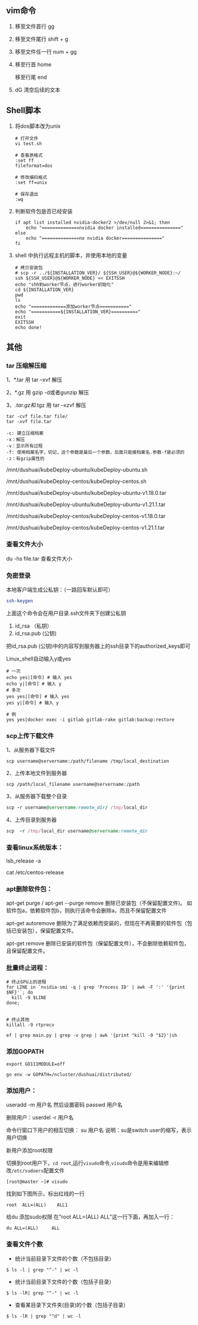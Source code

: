 ## vim命令

1. 移至文件首行 gg

2. 移至文件尾行 shift + g

3. 移至文件任一行 num + gg

4. 移至行首 home

   移至行尾 end

5. dG 清空后续的文本

## Shell脚本

1. 将dos脚本改为unix

   ```
   # 打开文件
   vi test.sh
   
   # 查看原格式
   :set ff
   fileformat=dos
   
   # 修改编码格式
   :set ff=unix
   
   # 保存退出
   :wq
   
   ```

   

   

2. 判断软件包是否已经安装

   ```
   if apt list installed nvidia-docker2 >/dev/null 2>&1; then
       echo "==============nvidia docker installed==============="
   else
       echo "==============no nvidia docker==============="
   fi
   ```

3. shell 中执行远程主机的脚本，并使用本地的变量

   ```
   # 拷贝安装包
   # scp -r ../${INSTALLATION_VER}/ ${SSH_USER}@${WORKER_NODE}:~/
   ssh ${SSH_USER}@${WORKER_NODE} << EXITSSH
   echo "shh到worker节点，进行worker初始化"
   cd ${INSTALLATION_VER}
   pwd
   ls
   echo "=============添加worker节点==========="
   echo "===========${INSTALLATION_VER}=========="
   exit
   EXITSSH
   echo done!
   ```



## 其他

### tar 压缩解压缩

1、*.tar 用 tar –xvf 解压

2、*.gz 用 gzip -d或者gunzip 解压

3、*.tar.gz和*.tgz 用 tar –xzvf 解压

```
tar -cvf file.tar file/
tar -xvf file.tar

-c: 建立压缩档案
-x：解压
-v：显示所有过程
-f: 使用档案名字，切记，这个参数是最后一个参数，后面只能接档案名.参数-f是必须的
-z：有gzip属性的
```

/mnt/dushuai/kubeDeploy-ubuntu/kubeDeploy-ubuntu.sh

/mnt/dushuai/kubeDeploy-centos/kubeDeploy-centos.sh

/mnt/dushuai/kubeDeploy-ubuntu/kubeDeploy-ubuntu-v1.18.0.tar

/mnt/dushuai/kubeDeploy-ubuntu/kubeDeploy-ubuntu-v1.21.1.tar

/mnt/dushuai/kubeDeploy-centos/kubeDeploy-centos-v1.18.0.tar

/mnt/dushuai/kubeDeploy-centos/kubeDeploy-centos-v1.21.1.tar

### 查看文件大小

du -hs file.tar 查看文件大小





### 免密登录

本地客户端生成公私钥：（一路回车默认即可）

```bash
ssh-keygen
```

上面这个命令会在用户目录.ssh文件夹下创建公私钥

1. id_rsa （私钥）
2. id_rsa.pub (公钥)

把id_rsa.pub (公钥)中的内容写到服务器上的ssh目录下的authorized_keys即可

 Linux_shell自动输入y或yes

```
# 一次
echo yes|[命令] # 输入 yes
echo y|[命令] # 输入 y
# 多次
yes yes|[命令] # 输入 yes
yes y|[命令] # 输入 y

# 例
yes yes|docker exec -i gitlab gitlab-rake gitlab:backup:restore 
```



### scp上传下载文件

1、从服务器下载文件

```
scp username@servername:/path/filename /tmp/local_destination
```


 2、上传本地文件到服务器

```
scp /path/local_filename username@servername:/path  
```

3、从服务器下载整个目录

```ruby
scp -r username@servername:remote_dir/ /tmp/local_dir 
```

4、上传目录到服务器

```ruby
scp  -r /tmp/local_dir username@servername:remote_dir
```





### 查看linux系统版本：

lsb_release -a

cat /etc/centos-release





### apt删除软件包：

apt-get purge / apt-get --purge remove
删除已安装包（不保留配置文件)。
如软件包a，依赖软件包b，则执行该命令会删除a，而且不保留配置文件

apt-get autoremove
删除为了满足依赖而安装的，但现在不再需要的软件包（包括已安装包），保留配置文件。

apt-get remove
删除已安装的软件包（保留配置文件），不会删除依赖软件包，且保留配置文件。



### 

### 批量终止进程：

```
# 终止GPU上的进程
for LINE in `nvidia-smi -q | grep 'Process ID' | awk -F ':' '{print $NF}'`; do
  kill -9 $LINE
done;


# 终止其他
killall -9 rtprecv

ef | grep main.py | grep -v grep | awk '{print "kill -9 "$2}'|sh
```



### 添加GOPATH

```
export GO111MODULE=off

go env -w GOPATH=/ncluster/dushuai/distributed/
```





### 添加用户：

useradd -m 用户名 然后设置密码 passwd 用户名

删除用户：userdel -r 用户名

命令行窗口下用户的相互切换：
su 用户名
说明：su是switch user的缩写，表示用户切换

新用户添加root权限

切换到root用户下，`cd root`,运行`visudo`命令,`visudo`命令是用来编辑修改`/etc/sudoers`配置文件

```shell
[root@master ~]# visudo
```

找到如下图所示，标出红线的一行

```shell
root  ALL=(ALL)    ALL1
```

给du 添加sudo权限
在“root ALL=(ALL) ALL”这一行下面，再加入一行：

```shell
du ALL=(ALL)     ALL
```



### 查看文件个数

- 统计当前目录下文件的个数（不包括目录）

```
$ ls -l | grep "^-" | wc -l
```

- 统计当前目录下文件的个数（包括子目录）

```
$ ls -lR| grep "^-" | wc -l
```

- 查看某目录下文件夹(目录)的个数（包括子目录）

```
$ ls -lR | grep "^d" | wc -l
```